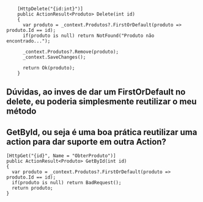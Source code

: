 ```
    [HttpDelete("{id:int}")]
    public ActionResult<Produto> Delete(int id)
    {
      var produto = _context.Produtos?.FirstOrDefault(produto => produto.Id == id);
      if(produto is null) return NotFound("Produto não encontrado...");

      _context.Produtos?.Remove(produto);
      _context.SaveChanges();

      return Ok(produto);
    }
```

## Dúvidas, ao inves de dar um FirstOrDefault no delete, eu poderia simplesmente reutilizar o meu método
## GetById, ou seja é uma boa prática reutilizar uma action para dar suporte em outra Action?

```
[HttpGet("{id}", Name = "ObterProduto")]
public ActionResult<Produto> GetById(int id)
{
  var produto = _context.Produtos?.FirstOrDefault(produto => produto.Id == id);
  if(produto is null) return BadRequest();
  return produto;
}
```